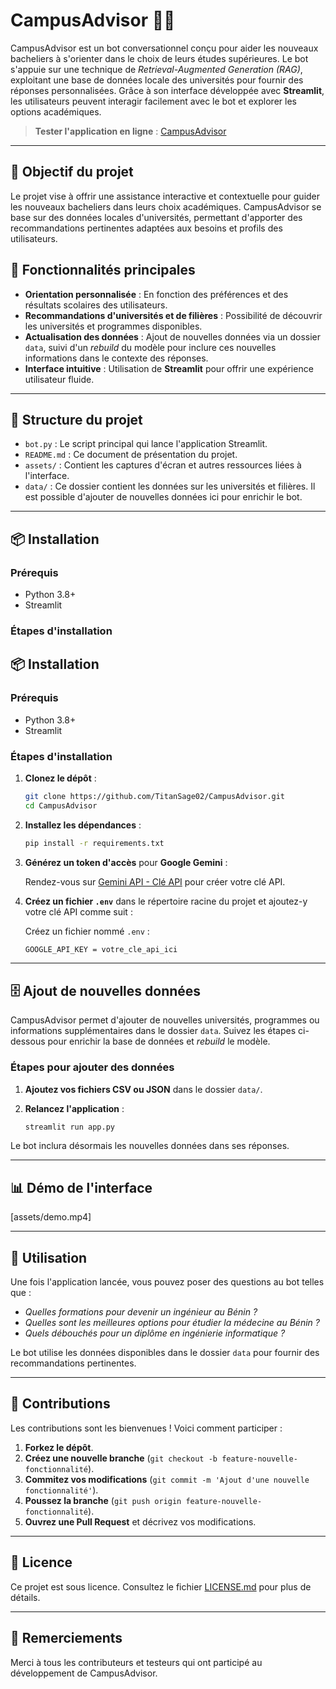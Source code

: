 # CampusAdvisor 🏫💬

CampusAdvisor est un bot conversationnel conçu pour aider les nouveaux bacheliers à s'orienter dans le choix de leurs études supérieures. Le bot s'appuie sur une technique de *Retrieval-Augmented Generation (RAG)*, exploitant une base de données locale des universités pour fournir des réponses personnalisées. Grâce à son interface développée avec **Streamlit**, les utilisateurs peuvent interagir facilement avec le bot et explorer les options académiques.


> **Tester l'application en ligne** : [CampusAdvisor](https://campusadvisor.streamlit.app/)

---

## 🎯 Objectif du projet

Le projet vise à offrir une assistance interactive et contextuelle pour guider les nouveaux bacheliers dans leurs choix académiques. CampusAdvisor se base sur des données locales d'universités, permettant d'apporter des recommandations pertinentes adaptées aux besoins et profils des utilisateurs.

## 🚀 Fonctionnalités principales

- **Orientation personnalisée** : En fonction des préférences et des résultats scolaires des utilisateurs.
- **Recommandations d'universités et de filières** : Possibilité de découvrir les universités et programmes disponibles.
- **Actualisation des données** : Ajout de nouvelles données via un dossier `data`, suivi d'un *rebuild* du modèle pour inclure ces nouvelles informations dans le contexte des réponses.
- **Interface intuitive** : Utilisation de **Streamlit** pour offrir une expérience utilisateur fluide.

---

## 📂 Structure du projet

- `bot.py` : Le script principal qui lance l'application Streamlit.
- `README.md` : Ce document de présentation du projet.
- `assets/` : Contient les captures d'écran et autres ressources liées à l'interface.
- `data/` : Ce dossier contient les données sur les universités et filières. Il est possible d'ajouter de nouvelles données ici pour enrichir le bot.

---

## 📦 Installation

### Prérequis

- Python 3.8+
- Streamlit

### Étapes d'installation

## 📦 Installation

### Prérequis

- Python 3.8+
- Streamlit

### Étapes d'installation

1. **Clonez le dépôt** :
    ```bash
    git clone https://github.com/TitanSage02/CampusAdvisor.git
    cd CampusAdvisor
    ```

2. **Installez les dépendances** :
    ```bash
    pip install -r requirements.txt
    ```

3. **Générez un token d'accès** pour **Google Gemini** :
   
   Rendez-vous sur [Gemini API - Clé API](https://ai.google.dev/gemini-api/docs/api-key) pour créer votre clé API.

4. **Créez un fichier `.env`** dans le répertoire racine du projet et ajoutez-y votre clé API comme suit :
   
   Créez un fichier nommé `.env` :
   ```bash
   GOOGLE_API_KEY = votre_cle_api_ici
   ```
---

## 🗄️ Ajout de nouvelles données

CampusAdvisor permet d'ajouter de nouvelles universités, programmes ou informations supplémentaires dans le dossier `data`. Suivez les étapes ci-dessous pour enrichir la base de données et *rebuild* le modèle.

### Étapes pour ajouter des données

1. **Ajoutez vos fichiers CSV ou JSON** dans le dossier `data/`.

2. **Relancez l'application** :
    ```bash
    streamlit run app.py
    ```

Le bot inclura désormais les nouvelles données dans ses réponses.

---

## 📊 Démo de l'interface

[assets/demo.mp4]

---

## 🤖 Utilisation

Une fois l'application lancée, vous pouvez poser des questions au bot telles que :

- *Quelles formations pour devenir un ingénieur au Bénin ?*
- *Quelles sont les meilleures options pour étudier la médecine au Bénin ?*
- *Quels débouchés pour un diplôme en ingénierie informatique ?*

Le bot utilise les données disponibles dans le dossier `data` pour fournir des recommandations pertinentes.

---

## 👥 Contributions

Les contributions sont les bienvenues ! Voici comment participer :

1. **Forkez le dépôt**.
2. **Créez une nouvelle branche** (`git checkout -b feature-nouvelle-fonctionnalité`).
3. **Commitez vos modifications** (`git commit -m 'Ajout d'une nouvelle fonctionnalité'`).
4. **Poussez la branche** (`git push origin feature-nouvelle-fonctionnalité`).
5. **Ouvrez une Pull Request** et décrivez vos modifications.

---

## 📄 Licence

Ce projet est sous licence. Consultez le fichier [LICENSE.md](LICENSE.md) pour plus de détails.

---

## 🙌 Remerciements

Merci à tous les contributeurs et testeurs qui ont participé au développement de CampusAdvisor.
